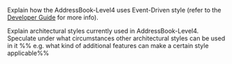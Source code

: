 <panel type="warning" header="`W8.3a` Can explain architectural styles :star::star:" expanded no-close>
  <include src="../../book/architecture/architecturalStyles/introduction/what/embed-inOtherContext.md" boilerplate />
<!-- TODO: add evidence -->
</panel>

<!-- ==================================================================================================== -->

<panel type="warning" header="`W8.3b` Can identify n-tier architectural style :star::star:" expanded no-close>
  <include src="../../book/architecture/architecturalStyles/nTier/what/embed-inOtherContext.md" boilerplate />
<!-- TODO: add evidence -->
</panel>

<!-- ==================================================================================================== -->

<panel type="info" header="`W8.3c` Can identify client-server architectural style :star::star::star:" expanded no-close>
  <include src="../../book/architecture/architecturalStyles/clientServer/what/embed-inOtherContext.md" boilerplate />
<!-- TODO: add evidence -->
</panel>

<!-- ==================================================================================================== -->

<panel type="info" header="`W8.3d` Can identify event-driven architectural style :star::star::star:" expanded no-close>
  <include src="../../book/architecture/architecturalStyles/eventDriven/what/embed-inOtherContext.md" boilerplate />
  <panel header="{{glyphicon_folder_close}} Evidence" expanded>

Explain how the AddressBook-Level4 uses Event-Driven style (refer to the [Developer Guide](https://nus-cs2103-ay1718s2.github.io/addressbook-level4/DeveloperGuide.html#events-driven-nature-of-the-design) for more info).

  </panel>
</panel>

<!-- ==================================================================================================== -->

<panel type="success" header="`W8.3e` Can identify transaction processing architectural style :star::star::star::star:" expanded no-close>
  <include src="../../book/architecture/architecturalStyles/transactionProcessing/what/embed-inOtherContext.md" boilerplate />
<!-- TODO: add evidence -->
</panel>

<!-- ==================================================================================================== -->

<panel type="success" header="`W8.3f` Can identify service-oriented architectural style :star::star::star::star:" expanded no-close>
  <include src="../../book/architecture/architecturalStyles/serviceOriented/what/embed-inOtherContext.md" boilerplate />
<!-- TODO: add evidence -->
</panel>

<!-- ==================================================================================================== -->

<panel type="success" header="`W8.3g` Can name several other architecture styles :star::star::star::star:" expanded no-close>
  <include src="../../book/architecture/architecturalStyles/more/moreStyles/embed-inOtherContext.md" boilerplate />
<!-- TODO: add evidence -->
</panel>

<!-- ==================================================================================================== -->

<panel type="info" header="`W8.3h` Can explain how architectural styles are combined :star::star::star:" expanded no-close>
  <include src="../../book/architecture/architecturalStyles/more/usingStyles/embed-inOtherContext.md" boilerplate />
  <panel header="{{glyphicon_folder_close}} Evidence" expanded>

Explain architectural styles currently used in AddressBook-Level4. Speculate under what circumstances other architectural styles can be used in it %%&nbsp;e.g. what kind of additional features can make a certain style applicable%%

  </panel>
</panel>
